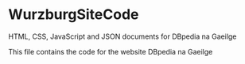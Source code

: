 # WurzburgSiteCode
HTML, CSS, JavaScript and JSON documents for DBpedia na Gaeilge

This file contains the code for the website DBpedia na Gaeilge
